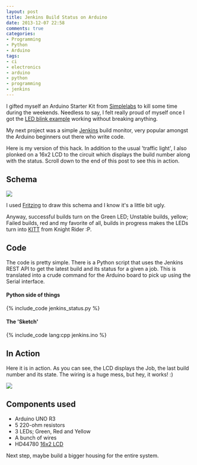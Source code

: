 ```yaml
---
layout: post
title: Jenkins Build Status on Arduino
date: 2013-12-07 22:58
comments: true
categories: 
- Programming
- Python
- Arduino
tags:
- ci
- electronics
- arduino
- python
- programming
- jenkins
---
```


I gifted myself an Arduino Starter Kit from [Simplelabs](http://www.simplelabs.co.in) to kill some time during the weekends. 
Needless to say, I felt really proud of myself once I got the [LED blink example](http://arduino.cc/en/tutorial/blink) working without breaking anything.

My next project was a simple [Jenkins](http://jenkins-ci.org/) build monitor, very popular amongst the Arduino beginners out there who write code.

Here is my version of this hack. In addition to the usual 'traffic light', I also plonked on a 16x2 LCD to the circuit which displays the build number along with the status. Scroll down to the end of this post to see this in action.

## Schema

<img src="{{ root_url }}/images/Jenkins.png" />

I used [Fritzing](http://fritzing.org/) to draw this schema and I know it's a little bit ugly. 

Anyway, successful builds turn on the Green LED; Unstable builds, yellow; Failed builds, red and my favorite of all, builds in progress makes the LEDs turn into [KITT](http://en.wikipedia.org/wiki/KITT) from Knight Rider :P. 

## Code

The code is pretty simple. There is a Python script that uses the Jenkins REST API to get the latest build and its status for a given a job. 
This is translated into a crude command for the Arduino board to pick up using the Serial interface.

#### Python side of things

{% include_code jenkins_status.py  %}

#### The 'Sketch'

{% include_code lang:cpp jenkins.ino  %}

## In Action

Here it is in action. As you can see, the LCD displays the Job, the last build number and its state.
The wiring is a huge mess, but hey, it works! :)

<img src="{{ root_url }}/images/20131207_184155.jpg" />

## Components used

- Arduino UNO R3
- 5 220-ohm resistors
- 3 LEDs; Green, Red and Yellow
- A bunch of wires
- HD44780 [16x2 LCD](http://www.adafruit.com/products/181)

Next step, maybe build a bigger housing for the entire system. 

